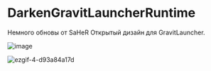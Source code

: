 # DarkenGravitLauncherRuntime
Немного обновы от SaHeR
Открытый дизайн для GravitLauncher.

![image]([https://user-images.githubusercontent.com/17436886/190610996-59ae32a8-74e4-4345-8e90-42c51be24c69.png](https://inzeworld.com/img/graphics/landing/hero-main.png))

![ezgif-4-d93a84a17d](https://user-images.githubusercontent.com/17436886/190622988-4a4adb61-e47f-4d5e-86c0-8c14fad84ef8.gif)
